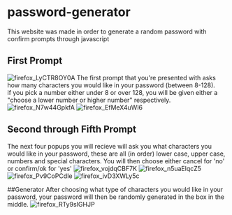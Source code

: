 # password-generator
This website was made in order to generate a random password with confirm prompts through javascript 

## First Prompt
![firefox_LyCTR8OY0A](https://user-images.githubusercontent.com/105133644/169379528-9f15d9ae-ed78-4247-b16b-938e9b794d25.png)
The first prompt that you're presented with asks how many characters you would like in your password (between 8-128).
<br>
if you pick a number either under 8 or over 128, you will be given either a "choose a lower number or higher number" respectively.
<br>
![firefox_N7w44GpkfA](https://user-images.githubusercontent.com/105133644/169380235-2639bcb5-ba90-4d76-aab8-0263fcf2388a.png)
![firefox_EfMeX4uWl6](https://user-images.githubusercontent.com/105133644/169380244-1885d35b-c83f-4bf4-b082-9f4367f92b54.png)
<br>
## Second through Fifth Prompt
The next four popups you will recieve will ask you what characters you would like in your password, these are all (in order) lower case, upper case, numbers and special characters. You will then choose either cancel for 'no' or confirm/ok for 'yes'
![firefox_vojdqCBF7K](https://user-images.githubusercontent.com/105133644/169381270-3f38b8b4-b1e0-4527-91a9-0633db915a76.png)
![firefox_n5uaElqcZ5](https://user-images.githubusercontent.com/105133644/169381294-159a873a-90ed-4206-9d75-4632f35a772e.png)
![firefox_Pv9CoPCdIe](https://user-images.githubusercontent.com/105133644/169381310-ca588ef9-57a4-493e-960e-4e6110d3d717.png)
![firefox_ivD3XWLy5c](https://user-images.githubusercontent.com/105133644/169381327-6ea4e0e2-5ab6-476b-a8af-b7e97cf36259.png)

##Generator
After choosing what type of characters you would like in your password, your password will then be randomly generated in the box in the middle.
![firefox_RTy9sIGHJP](https://user-images.githubusercontent.com/105133644/169381684-dabcd6de-6884-4e54-a377-25050042e02c.png)
